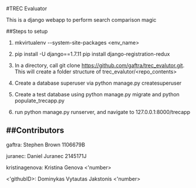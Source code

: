 #TREC Evaluator

This is a django webapp to perform search comparison magic

##Steps to setup

1. mkvirtualenv --system-site-packages <env_name>

2. pip install -U django==1.7.11
   pip install django-registration-redux

3. In a directory, call git clone https://github.com/gaftra/trec_evalutor.git. This will create a folder structure of trec_evalutor/<repo_contents>

4. Create a database superuser via python manage.py createsuperuser

5. Create a test database using python manage.py migrate and python populate_trecapp.py

6. run python manage.py runserver, and navigate to 127.0.0.1:8000/trecapp

##Contributors
----------------------------
gaftra: Stephen Brown 1106679B

juranec: Daniel Juranec 2145171J

kristinagenova: Kristina Genova <'number>

<'githubID>: Dominykas Vytautas Jakstonis <'number>
